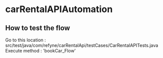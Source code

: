 # carRentalAPIAutomation
## How to test the flow
Go to this location : src/test/java/com/refyne/carRentalApi/testCases/CarRentalAPITests.java
Execute method : 'bookCar_Flow'
